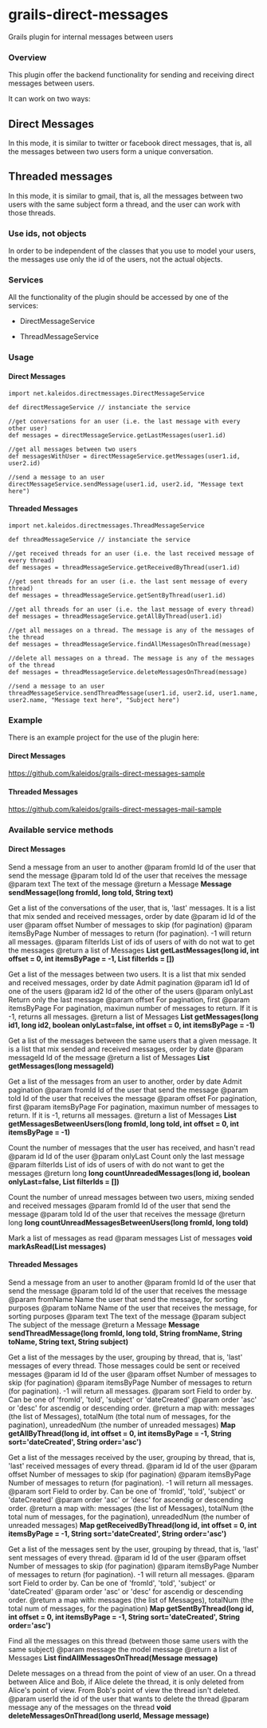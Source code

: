 grails-direct-messages
======================

Grails plugin for internal messages between users

### Overview

This plugin offer the backend functionality for sending and receiving direct messages between users.

It can work on two ways:

Direct Messages
---------------

In this mode, it is similar to twitter or facebook direct messages, that is, all the messages between two users form a unique
conversation.

Threaded messages
-----------------

In this mode, it is similar to gmail, that is, all the messages between two users with the same subject form a thread,
and the user can work with those threads.

### Use ids, not objects

In order to be independent of the classes that you use to model your users, the messages use only the id of the users,
not the actual objects.

### Services

All the functionality of the plugin should be accessed by one of the services:

* DirectMessageService

* ThreadMessageService



### Usage

#### Direct Messages

    import net.kaleidos.directmessages.DirectMessageService

    def directMessageService // instanciate the service

    //get conversations for an user (i.e. the last message with every other user)
    def messages = directMessageService.getLastMessages(user1.id)

    //get all messages between two users
    def messagesWithUser = directMessageService.getMessages(user1.id, user2.id)

    //send a message to an user
    directMessageService.sendMessage(user1.id, user2.id, "Message text here")

#### Threaded Messages

    import net.kaleidos.directmessages.ThreadMessageService

    def threadMessageService // instanciate the service

    //get received threads for an user (i.e. the last received message of every thread)
    def messages = threadMessageService.getReceivedByThread(user1.id)

    //get sent threads for an user (i.e. the last sent message of every thread)
    def messages = threadMessageService.getSentByThread(user1.id)

    //get all threads for an user (i.e. the last message of every thread)
    def messages = threadMessageService.getAllByThread(user1.id)

    //get all messages on a thread. The message is any of the messages of the thread
    def messages = threadMessageService.findAllMessagesOnThread(message)

    //delete all messages on a thread. The message is any of the messages of the thread
    def messages = threadMessageService.deleteMessagesOnThread(message)

    //send a message to an user
    threadMessageService.sendThreadMessage(user1.id, user2.id, user1.name, user2.name, "Message text here", "Subject here")



### Example

There is an example project for the use of the plugin here:

#### Direct Messages

https://github.com/kaleidos/grails-direct-messages-sample

#### Threaded Messages

https://github.com/kaleidos/grails-direct-messages-mail-sample


### Available service methods

#### Direct Messages

Send a message from an user to another
@param fromId Id of the user that send the message
@param toId Id of the user that receives the message
@param text The text of the message
@return a Message
**Message sendMessage(long fromId, long toId, String text)**



Get a list of the conversations of the user, that is, 'last' messages. It is a list that mix sended and received messages, order by date
@param id Id of the user
@param offset Number of messages to skip (for pagination)
@param itemsByPage Number of messages to return (for pagination). -1 will return all messages.
@param filterIds List of ids of users of with do not wat to get the messages
@return a list of Messages
**List<Message> getLastMessages(long id, int offset = 0, int itemsByPage = -1, List<Long> filterIds = [])**



Get a list of the messages between two users. It is a list that mix sended and received messages, order by date
Admit pagination
@param id1 Id of one of the users
@param id2 Id of the other of the users
@param onlyLast Return only the last message
@param offset For pagination, first
@param itemsByPage For pagination, maximun number of messages to return. If it is -1, returns all messages.
@return a list of Messages
**List<Message> getMessages(long id1, long id2, boolean onlyLast=false, int offset = 0, int itemsByPage = -1)**



Get a list of the messages between the same users that a given message. It is a list that mix sended and received messages, order by date
@param messageId Id of the message
@return a list of Messages
**List<Message> getMessages(long messageId)**



Get a list of the messages from an user to another, order by date
Admit pagination
@param fromId Id of the user that send the message
@param toId Id of the user that receives the message
@param offset For pagination, first
@param itemsByPage For pagination, maximun number of messages to return. If it is -1, returns all messages.
@return a list of Messages
**List<Message> getMessagesBetweenUsers(long fromId, long toId, int offset = 0, int itemsByPage = -1)**




Count the number of messages that the user has received, and hasn't read
@param id Id of the user
@param onlyLast Count only the last message
@param filterIds List of ids of users of with do not want to get the messages
@return long
**long countUnreadedMessages(long id, boolean onlyLast=false, List<Long> filterIds = [])**




Count the number of unread messages between two users, mixing sended and received messages
@param fromId Id of the user that send the message
@param toId Id of the user that receives the message
@return long
**long countUnreadMessagesBetweenUsers(long fromId, long toId)**



Mark a list of messages as read
@param messages List of messages
**void markAsRead(List<Message> messages)**




#### Threaded Messages


Send a message from an user to another
@param fromId Id of the user that send the message
@param toId Id of the user that receives the message
@param fromName Name the user that send the message, for sorting purposes
@param toName Name of the user that receives the message, for sorting purposes
@param text The text of the message
@param subject The subject of the message
@return a Message
**Message sendThreadMessage(long fromId, long toId, String fromName, String toName, String text, String subject)**




Get a list of the messages by the user, grouping by thread, that is, 'last' messages of every thread.
Those messages could be sent or received messages
@param id Id of the user
@param offset Number of messages to skip (for pagination)
@param itemsByPage Number of messages to return (for pagination). -1 will return all messages.
@param sort Field to order by. Can be one of 'fromId', 'toId', 'subject' or 'dateCreated'
@param order 'asc' or 'desc' for ascendig or descending order.
@return a map with: messages (the list of Messages), totalNum (the total num of messages, for the pagination), unreadedNum (the number of unreaded messages)
**Map getAllByThread(long id, int offset = 0, int itemsByPage = -1, String sort='dateCreated', String order='asc')**




Get a list of the messages received by the user, grouping by thread, that is, 'last' received messages of every thread.
@param id Id of the user
@param offset Number of messages to skip (for pagination)
@param itemsByPage Number of messages to return (for pagination). -1 will return all messages.
@param sort Field to order by. Can be one of 'fromId', 'toId', 'subject' or 'dateCreated'
@param order 'asc' or 'desc' for ascendig or descending order.
@return a map with: messages (the list of Messages), totalNum (the total num of messages, for the pagination), unreadedNum (the number of unreaded messages)
**Map getReceivedByThread(long id, int offset = 0, int itemsByPage = -1, String sort='dateCreated', String order='asc')**




Get a list of the messages sent by the user, grouping by thread, that is, 'last' sent messages of every thread.
@param id Id of the user
@param offset Number of messages to skip (for pagination)
@param itemsByPage Number of messages to return (for pagination). -1 will return all messages.
@param sort Field to order by. Can be one of 'fromId', 'toId', 'subject' or 'dateCreated'
@param order 'asc' or 'desc' for ascendig or descending order.
@return a map with: messages (the list of Messages), totalNum (the total num of messages, for the pagination)
**Map getSentByThread(long id, int offset = 0, int itemsByPage = -1, String sort='dateCreated', String order='asc')**



Find all the messages on this thread (between those same users with the same subject)
@param message the model message
@return a list of Messages
**List<Message> findAllMessagesOnThread(Message message)**




Delete messages on a thread from the point of view of an user.
On a thread between Alice and Bob, if Alice delete the thread, it is only deleted
from Alice's point of view. From Bob's point of view the thread isn't deleted.
@param userId the id of the user that wants to delete the thread
@param message any of the messages on the thread
**void deleteMessagesOnThread(long userId, Message message)**
